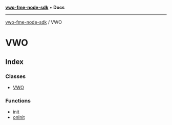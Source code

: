 [**vwo-fme-node-sdk**](../README.md) • **Docs**

---

[vwo-fme-node-sdk](../modules.md) / VWO

# VWO

## Index

### Classes

- [VWO](classes/VWO.md)

### Functions

- [init](functions/init.md)
- [onInit](functions/onInit.md)
